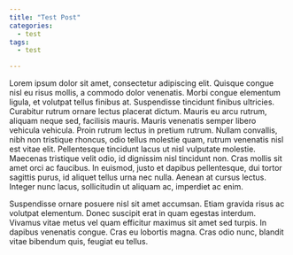 ```yaml
---
title: "Test Post"
categories:
  - test
tags:
  - test

---
```

Lorem ipsum dolor sit amet, consectetur adipiscing elit. Quisque congue nisl eu risus mollis, a commodo dolor venenatis. Morbi congue elementum ligula, et volutpat tellus finibus at. Suspendisse tincidunt finibus ultricies. Curabitur rutrum ornare lectus placerat dictum. Mauris eu arcu rutrum, aliquam neque sed, facilisis mauris. Mauris venenatis semper libero vehicula vehicula. Proin rutrum lectus in pretium rutrum. Nullam convallis, nibh non tristique rhoncus, odio tellus molestie quam, rutrum venenatis nisl est vitae elit. Pellentesque tincidunt lacus ut nisl vulputate molestie. Maecenas tristique velit odio, id dignissim nisl tincidunt non. Cras mollis sit amet orci ac faucibus. In euismod, justo et dapibus pellentesque, dui tortor sagittis purus, id aliquet tellus urna nec nulla. Aenean at cursus lectus. Integer nunc lacus, sollicitudin ut aliquam ac, imperdiet ac enim.

Suspendisse ornare posuere nisl sit amet accumsan. Etiam gravida risus ac volutpat elementum. Donec suscipit erat in quam egestas interdum. Vivamus vitae metus vel quam efficitur maximus sit amet sed turpis. In dapibus venenatis congue. Cras eu lobortis magna. Cras odio nunc, blandit vitae bibendum quis, feugiat eu tellus.